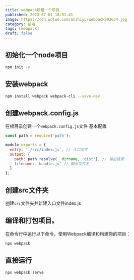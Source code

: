 ```yaml
---
title: webpack新建一个项目
published: 2023-07-01 18:51:41
image: https://cdn.wdtwo.com/anzhiyu/webpack903634.jpg
category: 前端
tags: [webpack]
draft: false
---
```


## 初始化一个node项目
```bash
npm init -y
```

## 安装webpack
```bash
npm install webpack webpack-cli --save-dev
```

## 创建webpack.config.js
在根目录创建一个`webpack.config.js`文件
基本配置
```js
const path = require('path');

module.exports = {
  entry: './src/index.js', // 入口文件
  output: {
    path: path.resolve(__dirname, 'dist'), // 输出目录
    filename: 'bundle.js' // 输出文件名
  }
};
```

## 创建src文件夹
创建`src`文件夹并新建入口文件index.js

## 编译和打包项目。
在命令行中运行以下命令，使用Webpack编译和构建你的项目：
```bash
npx webpack
```
## 直接运行
```bash
npx webpack serve
```